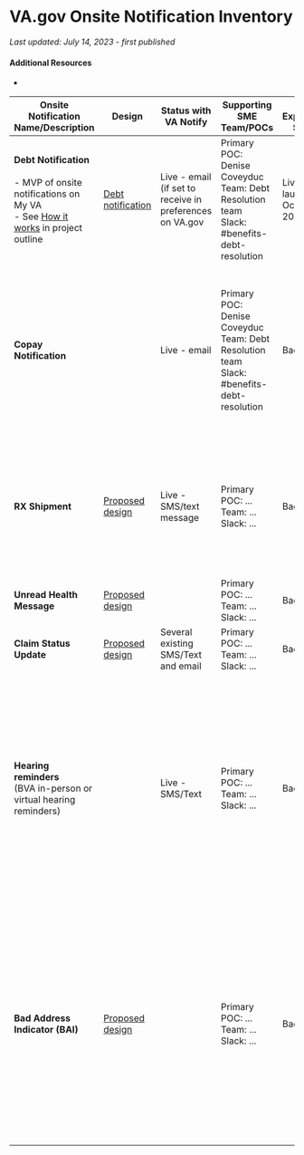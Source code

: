# VA.gov Onsite Notification Inventory
_Last updated: July 14, 2023 - first published_

#### Additional Resources
- 

| Onsite Notification Name/Description | Design |	Status with VA Notify	| Supporting SME Team/POCs |	Auth Experience Status | Additional Notes |
|--------------------------------------|---------|------------------------|--------------------------|-------------------------|-------|
| **Debt Notification** <br/><br/>- MVP of onsite notifications on My VA <br/>- See [How it works](https://github.com/department-of-veterans-affairs/va.gov-team/tree/master/products/identity-personalization/onsite-notifications/mvp#how-it-works) in project outline | [Debt notification](https://www.sketch.com/s/9b0e6efc-423a-4354-9db3-ab2083d566c9/a/rb3RzvK) | Live - email (if set to receive in preferences on VA.gov | Primary POC: Denise Coveyduc <br/>Team: Debt Resolution team <br/>Slack: #benefits-debt-resolution | Live - launched October 2022 |
| **Copay Notification** | | Live - email | Primary POC: Denise Coveyduc <br/>Team: Debt Resolution team <br/>Slack: #benefits-debt-resolution | Backlog | Dependent on enhancement to existing email notification to pass additional identifier through to VA Notify in order for My VA to leverage on VA.gov | 
| **RX Shipment** | [Proposed design](https://www.sketch.com/s/9b0e6efc-423a-4354-9db3-ab2083d566c9/a/3oKZkyd) | Live - SMS/text message | Primary POC: ... <br/>Team: ... <br/>Slack: ...  | Backlog | Dependent on enhancement to existing SMS notification for additional identifier in order for My VA to leverage on VA.gov | 
| **Unread Health Message** | [Proposed design](https://www.sketch.com/s/9b0e6efc-423a-4354-9db3-ab2083d566c9/a/3oKZkyd) |                                   |   Primary POC: ... <br/>Team: ... <br/>Slack: ...  | Backlog | |
| **Claim Status Update** | [Proposed design](https://www.sketch.com/s/9b0e6efc-423a-4354-9db3-ab2083d566c9/a/3oKZkyd) | Several existing SMS/Text and email | Primary POC: ... <br/>Team: ... <br/>Slack: ... | Backlog | |
| **Hearing reminders** <br/> (BVA in-person or virtual hearing reminders) |     | Live - SMS/Text | Primary POC: ... <br/>Team: ... <br/>Slack: ... | Backlog | These include really helpful information, which we can surface in VA.gov if technically possible. Numbers are smaller than prescription shipment notifications, but appeals hearings are extremely important for those they affect.|
| **Bad Address Indicator (BAI)**| [Proposed design](https://www.sketch.com/s/9b0e6efc-423a-4354-9db3-ab2083d566c9/a/3oKZkyd) |   | Primary POC: ... <br/>Team: ... <br/>Slack: ... | Backlog | Email campaign previously conducted to prompt Veterans to update addresses but didn't get us much engagement as desired, proposal to use an onsite notification to encourage users to update addresses as a second wave attempt |
